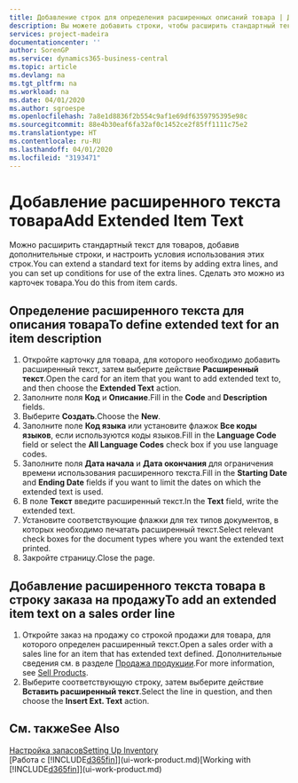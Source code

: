 ```yaml
---
title: Добавление строк для определения расширенных описаний товара | Документация Майкрософт
description: Вы можете добавить строки, чтобы расширить стандартный текст описания товара.
services: project-madeira
documentationcenter: ''
author: SorenGP
ms.service: dynamics365-business-central
ms.topic: article
ms.devlang: na
ms.tgt_pltfrm: na
ms.workload: na
ms.date: 04/01/2020
ms.author: sgroespe
ms.openlocfilehash: 7a8e1d8836f2b554c9af1e69df6359795395e98c
ms.sourcegitcommit: 88e4b30eaf6fa32af0c1452ce2f85ff1111c75e2
ms.translationtype: HT
ms.contentlocale: ru-RU
ms.lasthandoff: 04/01/2020
ms.locfileid: "3193471"
---
```

# <a name="add-extended-item-text"></a><span data-ttu-id="96c3e-103">Добавление расширенного текста товара</span><span class="sxs-lookup"><span data-stu-id="96c3e-103">Add Extended Item Text</span></span>
<span data-ttu-id="96c3e-104">Можно расширить стандартный текст для товаров, добавив дополнительные строки, и настроить условия использования этих строк.</span><span class="sxs-lookup"><span data-stu-id="96c3e-104">You can extend a standard text for items by adding extra lines, and you can set up conditions for use of the extra lines.</span></span> <span data-ttu-id="96c3e-105">Сделать это можно из карточек товара.</span><span class="sxs-lookup"><span data-stu-id="96c3e-105">You do this from item cards.</span></span>

## <a name="to-define-extended-text-for-an-item-description"></a><span data-ttu-id="96c3e-106">Определение расширенного текста для описания товара</span><span class="sxs-lookup"><span data-stu-id="96c3e-106">To define extended text for an item description</span></span>
1. <span data-ttu-id="96c3e-107">Откройте карточку для товара, для которого необходимо добавить расширенный текст, затем выберите действие **Расширенный текст**.</span><span class="sxs-lookup"><span data-stu-id="96c3e-107">Open the card for an item that you want to add extended text to, and then choose the **Extended Text** action.</span></span>
2. <span data-ttu-id="96c3e-108">Заполните поля **Код** и **Описание**.</span><span class="sxs-lookup"><span data-stu-id="96c3e-108">Fill in the **Code** and **Description** fields.</span></span>
3. <span data-ttu-id="96c3e-109">Выберите **Создать**.</span><span class="sxs-lookup"><span data-stu-id="96c3e-109">Choose the **New**.</span></span>
4. <span data-ttu-id="96c3e-110">Заполните поле **Код языка** или установите флажок **Все коды языков**, если используются коды языков.</span><span class="sxs-lookup"><span data-stu-id="96c3e-110">Fill in the **Language Code** field or select the **All Language Codes** check box if you use language codes.</span></span>
5. <span data-ttu-id="96c3e-111">Заполните поля **Дата начала** и **Дата окончания** для ограничения времени использования расширенного текста.</span><span class="sxs-lookup"><span data-stu-id="96c3e-111">Fill in the **Starting Date** and **Ending Date** fields if you want to limit the dates on which the extended text is used.</span></span>
6. <span data-ttu-id="96c3e-112">В поле **Текст** введите расширенный текст.</span><span class="sxs-lookup"><span data-stu-id="96c3e-112">In the **Text** field, write the extended text.</span></span>
7. <span data-ttu-id="96c3e-113">Установите соответствующие флажки для тех типов документов, в которых необходимо печатать расширенный текст.</span><span class="sxs-lookup"><span data-stu-id="96c3e-113">Select relevant check boxes for the document types where you want the extended text printed.</span></span>
8. <span data-ttu-id="96c3e-114">Закройте страницу.</span><span class="sxs-lookup"><span data-stu-id="96c3e-114">Close the page.</span></span>

## <a name="to-add-an-extended-item-text-on-a-sales-order-line"></a><span data-ttu-id="96c3e-115">Добавление расширенного текста товара в строку заказа на продажу</span><span class="sxs-lookup"><span data-stu-id="96c3e-115">To add an extended item text on a sales order line</span></span>
1. <span data-ttu-id="96c3e-116">Откройте заказ на продажу со строкой продажи для товара, для которого определен расширенный текст.</span><span class="sxs-lookup"><span data-stu-id="96c3e-116">Open a sales order with a sales line for an item that has extended text defined.</span></span> <span data-ttu-id="96c3e-117">Дополнительные сведения см. в разделе [Продажа продукции](sales-how-sell-products.md).</span><span class="sxs-lookup"><span data-stu-id="96c3e-117">For more information, see [Sell Products](sales-how-sell-products.md).</span></span>
2. <span data-ttu-id="96c3e-118">Выберите соответствующую строку, затем выберите действие **Вставить расширенный текст**.</span><span class="sxs-lookup"><span data-stu-id="96c3e-118">Select the line in question, and then choose the **Insert Ext. Text** action.</span></span>

## <a name="see-also"></a><span data-ttu-id="96c3e-119">См. также</span><span class="sxs-lookup"><span data-stu-id="96c3e-119">See Also</span></span>
[<span data-ttu-id="96c3e-120">Настройка запасов</span><span class="sxs-lookup"><span data-stu-id="96c3e-120">Setting Up Inventory</span></span>](inventory-setup-inventory.md)  
<span data-ttu-id="96c3e-121">[Работа с [!INCLUDE[d365fin](includes/d365fin_md.md)]](ui-work-product.md)</span><span class="sxs-lookup"><span data-stu-id="96c3e-121">[Working with [!INCLUDE[d365fin](includes/d365fin_md.md)]](ui-work-product.md)</span></span>
